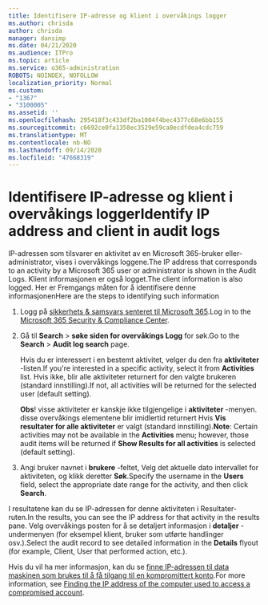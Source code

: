 ```yaml
---
title: Identifisere IP-adresse og klient i overvåkings logger
ms.author: chrisda
author: chrisda
manager: dansimp
ms.date: 04/21/2020
ms.audience: ITPro
ms.topic: article
ms.service: o365-administration
ROBOTS: NOINDEX, NOFOLLOW
localization_priority: Normal
ms.custom:
- "1367"
- "3100005"
ms.assetid: ''
ms.openlocfilehash: 295418f3c433df2ba1004f4bec4377c68e6bb155
ms.sourcegitcommit: c6692ce0fa1358ec3529e59ca0ecdfdea4cdc759
ms.translationtype: MT
ms.contentlocale: nb-NO
ms.lasthandoff: 09/14/2020
ms.locfileid: "47668319"
---
```

# <a name="identify-ip-address-and-client-in-audit-logs"></a><span data-ttu-id="24c7e-102">Identifisere IP-adresse og klient i overvåkings logger</span><span class="sxs-lookup"><span data-stu-id="24c7e-102">Identify IP address and client in audit logs</span></span>

<span data-ttu-id="24c7e-103">IP-adressen som tilsvarer en aktivitet av en Microsoft 365-bruker eller-administrator, vises i overvåkings loggene.</span><span class="sxs-lookup"><span data-stu-id="24c7e-103">The IP address that corresponds to an activity by a Microsoft 365 user or administrator is shown in the Audit Logs.</span></span> <span data-ttu-id="24c7e-104">Klient informasjonen er også logget.</span><span class="sxs-lookup"><span data-stu-id="24c7e-104">The client information is also logged.</span></span> <span data-ttu-id="24c7e-105">Her er Fremgangs måten for å identifisere denne informasjonen</span><span class="sxs-lookup"><span data-stu-id="24c7e-105">Here are the steps to identifying such information</span></span>

1. <span data-ttu-id="24c7e-106">Logg på [sikkerhets & samsvars senteret til Microsoft 365](https://protection.office.com/).</span><span class="sxs-lookup"><span data-stu-id="24c7e-106">Log in to the [Microsoft 365 Security & Compliance Center](https://protection.office.com/).</span></span>

2. <span data-ttu-id="24c7e-107">Gå til **Search**  >  **søke siden for overvåkings Logg** for søk.</span><span class="sxs-lookup"><span data-stu-id="24c7e-107">Go to the **Search** > **Audit log search** page.</span></span>

   <span data-ttu-id="24c7e-108">Hvis du er interessert i en bestemt aktivitet, velger du den fra **aktiviteter** -listen.</span><span class="sxs-lookup"><span data-stu-id="24c7e-108">If you're interested in a specific activity, select it from **Activities** list.</span></span> <span data-ttu-id="24c7e-109">Hvis ikke, blir alle aktiviteter returnert for den valgte brukeren (standard innstilling).</span><span class="sxs-lookup"><span data-stu-id="24c7e-109">If not, all activities will be returned for the selected user (default setting).</span></span>

   <span data-ttu-id="24c7e-110">**Obs**! visse aktiviteter er kanskje ikke tilgjengelige i **aktiviteter** -menyen. disse overvåkings elementene blir imidlertid returnert Hvis **Vis resultater for alle aktiviteter** er valgt (standard innstilling).</span><span class="sxs-lookup"><span data-stu-id="24c7e-110">**Note**: Certain activities may not be available in the **Activities** menu; however, those audit items will be returned if **Show Results for all activities** is selected (default setting).</span></span>

3. <span data-ttu-id="24c7e-111">Angi bruker navnet i **brukere** -feltet, Velg det aktuelle dato intervallet for aktiviteten, og klikk deretter **Søk**.</span><span class="sxs-lookup"><span data-stu-id="24c7e-111">Specify the username in the **Users** field, select the appropriate date range for the activity, and then click **Search**.</span></span>

<span data-ttu-id="24c7e-112">I resultatene kan du se IP-adressen for denne aktiviteten i Resultater-ruten.</span><span class="sxs-lookup"><span data-stu-id="24c7e-112">In the results, you can see the IP address for that activity in the results pane.</span></span> <span data-ttu-id="24c7e-113">Velg overvåkings posten for å se detaljert informasjon i **detaljer** -undermenyen (for eksempel klient, bruker som utførte handlinger osv.).</span><span class="sxs-lookup"><span data-stu-id="24c7e-113">Select the audit record to see detailed information in the **Details** flyout (for example, Client, User that performed action, etc.).</span></span>

<span data-ttu-id="24c7e-114">Hvis du vil ha mer informasjon, kan du se [finne IP-adressen til data maskinen som brukes til å få tilgang til en kompromittert konto](https://docs.microsoft.com/microsoft-365/compliance/auditing-troubleshooting-scenarios#find-the-ip-address-of-the-computer-used-to-access-a-compromised-account).</span><span class="sxs-lookup"><span data-stu-id="24c7e-114">For more information, see [Finding the IP address of the computer used to access a compromised account](https://docs.microsoft.com/microsoft-365/compliance/auditing-troubleshooting-scenarios#find-the-ip-address-of-the-computer-used-to-access-a-compromised-account).</span></span>
